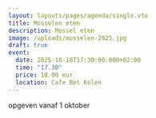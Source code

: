 ```yaml
---
layout: layouts/pages/agenda/single.vto
title: Mosselen eten
description: Mossel eten
image: /uploads/mosselen-2025.jpg
draft: true
event:
  date: 2025-10-18T17:30:00.000+02:00
  time: "17.30"
  price: 10.00 eur
  location: Cafe Bet Kolen
---
```

opgeven vanaf 1 oktober
